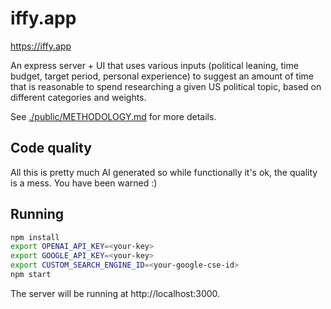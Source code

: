 # iffy.app

https://iffy.app

An express server + UI that uses various inputs (political leaning, time budget, target period, personal experience) to suggest an amount of time that is reasonable to spend researching a given US political topic, based on different categories and weights.

See [./public/METHODOLOGY.md](METHODOLOGY.md) for more details.

## Code quality

All this is pretty much AI generated so while functionally it's ok, the quality is a mess. You have been warned :)

## Running

```bash
npm install
export OPENAI_API_KEY=<your-key>
export GOOGLE_API_KEY=<your-key>
export CUSTOM_SEARCH_ENGINE_ID=<your-google-cse-id>
npm start
```

The server will be running at http://localhost:3000.

